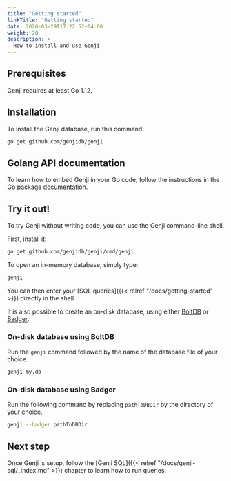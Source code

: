 ```yaml
---
title: "Getting started"
linkTitle: "Getting started"
date: 2020-03-29T17:22:52+04:00
weight: 20
description: >
  How to install and use Genji
---
```


## Prerequisites

Genji requires at least Go 1.12.

## Installation

To install the Genji database, run this command:

```bash
go get github.com/genjidb/genji
```

## Golang API documentation

To learn how to embed Genji in your Go code, follow the instructions in the [Go package documentation](https://pkg.go.dev/github.com/genjidb/genji@v0.5.0?tab=doc).

## Try it out!

To try Genji without writing code, you can use the Genji command-line shell.

First, install it:

```bash
go get github.com/genjidb/genji/cmd/genji
```

To open an in-memory database, simply type:

```bash
genji
```

You can then enter your [SQL queries]({{< relref "/docs/getting-started" >}}) directly in the shell.

It is also possible to create an on-disk database, using either [BoltDB](https://github.com/etcd-io/bbolt) or [Badger](https://github.com/dgraph-io/badger).

### On-disk database using BoltDB

Run the `genji` command followed by the name of the database file of your choice.

```bash
genji my.db
```

### On-disk database using Badger

Run the following command by replacing `pathToDBDir` by the directory of your choice.

```bash
genji --badger pathToDBDir
```

## Next step

Once Genji is setup, follow the [Genji SQL]({{< relref "/docs/genji-sql/_index.md" >}}) chapter to learn how to run queries.
